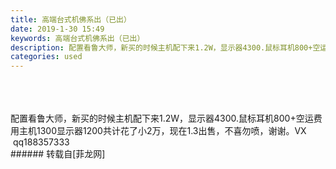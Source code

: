 ```yaml
---
title: 高端台式机佛系出（已出）
date: 2019-1-30 15:49
keywords: 高端台式机佛系出（已出）
description: 配置看鲁大师，新买的时候主机配下来1.2W，显示器4300.鼠标耳机800+空运费用主机1300显示器1200共计花了小2万，现在1.3出售，不喜勿喷，谢谢。VX   qq188357333
categories: used
---
```

<td class="t_f" id="postmessage_2853942">

<br/>
<br/>
<br/>
配置看鲁大师，新买的时候主机配下来1.2W，显示器4300.鼠标耳机800+空运费用主机1300显示器1200共计花了小2万，现在1.3出售，不喜勿喷，谢谢。VX   qq188357333<br/>
</td>
###### 转载自[菲龙网]